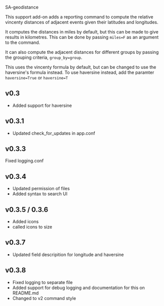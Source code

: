 SA-geodistance

This support add-on adds a reporting command to compute the relative vincenty distances of
adjacent events given their latitudes and longitudes.

It computes the distances in miles by default, but this can be made to give results in kilometres.
This can be done by passing `miles=F` as an argument to the command.

It can also compute the adjacent distances for different groups by passing the grouping criteria, `group_by=group`.

This uses the vincenty formula by default, but can be changed to use the haversine's formula instead.
To use haversine instead, add the paramter `haversine=True` or `haversine=T`


## v0.3
- Added support for haversine

## v0.3.1
- Updated check_for_updates in app.conf

## v0.3.3
Fixed logging.conf

## v0.3.4
- Updated permission of files
- Added syntax to search UI

## v0.3.5 / 0.3.6
- Added icons
- called icons to size

## v0.3.7
- Updated field descripition for longitude and haversine

## v0.3.8
- Fixed logging to separate file
- Added support for debug logging and documentation for this on README.md
- Changed to v2 command style
